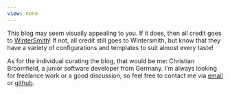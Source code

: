 ```yaml
---
view: none
---
```


This blog may seem visually appealing to you. If it does, then all credit goes to [WinterSmith][1]! If not,
all credit still goes to Wintersmith, but know that they have a variety of configurations and templates to
suit almost every taste!

As for the individual curating the blog, that would be me:  Christian Broomfield, a junior software developer
from Germany. I'm always looking for freelance work or a good discussion, so feel free to contact
me via [email][2] or [github][3].

[1]: https://github.com/jnordberg/wintersmith
[2]: mailto:christian.broomfield@posteo.de
[3]: https://github.com/SoulBeaver
